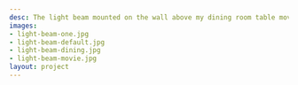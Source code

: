 ```yaml
---
desc: The light beam mounted on the wall above my dining room table moves on an axis to support dining and movie modes.
images:
- light-beam-one.jpg
- light-beam-default.jpg
- light-beam-dining.jpg
- light-beam-movie.jpg
layout: project
---
```


